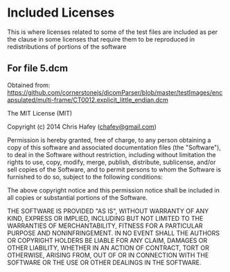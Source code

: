 # Included Licenses

This is where licenses related to some of the test files are included as per the 
clause in some licenses that require them to be reproduced in redistributions of
portions of the software

## For file 5.dcm
Obtained from: https://github.com/cornerstonejs/dicomParser/blob/master/testImages/encapsulated/multi-frame/CT0012.explicit_little_endian.dcm


The MIT License (MIT)


Copyright (c) 2014 Chris Hafey (chafey@gmail.com)

Permission is hereby granted, free of charge, to any person obtaining a copy
of this software and associated documentation files (the "Software"), to deal
in the Software without restriction, including without limitation the rights
to use, copy, modify, merge, publish, distribute, sublicense, and/or sell
copies of the Software, and to permit persons to whom the Software is
furnished to do so, subject to the following conditions:

The above copyright notice and this permission notice shall be included in all
copies or substantial portions of the Software.

THE SOFTWARE IS PROVIDED "AS IS", WITHOUT WARRANTY OF ANY KIND, EXPRESS OR
IMPLIED, INCLUDING BUT NOT LIMITED TO THE WARRANTIES OF MERCHANTABILITY,
FITNESS FOR A PARTICULAR PURPOSE AND NONINFRINGEMENT. IN NO EVENT SHALL THE
AUTHORS OR COPYRIGHT HOLDERS BE LIABLE FOR ANY CLAIM, DAMAGES OR OTHER
LIABILITY, WHETHER IN AN ACTION OF CONTRACT, TORT OR OTHERWISE, ARISING FROM,
OUT OF OR IN CONNECTION WITH THE SOFTWARE OR THE USE OR OTHER DEALINGS IN THE
SOFTWARE.
